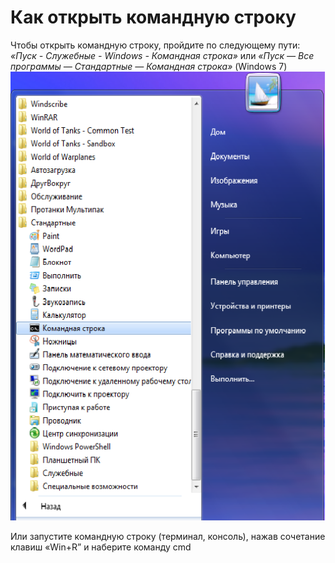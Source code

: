 # Как открыть командную строку

Чтобы открыть командную строку, пройдите по следующему пути: *«Пуск - Служебные - Windows - Командная строка»* или *«Пуск — Все программы — Стандартные — Командная строка»* (Windows 7)
![1](./img/1.png)

Или запустите командную строку (терминал, консоль), нажав сочетание клавиш «Win+R” и наберите команду cmd
